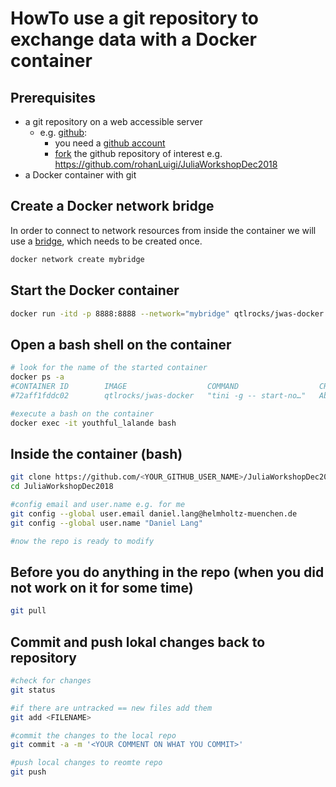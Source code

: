 # HowTo use a git repository to exchange data with a Docker container
## Prerequisites
* a git repository on a web accessible server
    * e.g. [github](https://github.com/): 
        * you need a [github account](https://github.com/join)
        * [fork](https://help.github.com/articles/fork-a-repo/) the github repository of interest e.g. https://github.com/rohanLuigi/JuliaWorkshopDec2018 
* a Docker container with git
## Create a Docker network bridge
In order to connect to network resources from inside the container we will use a [bridge](https://docs.docker.com/network/bridge/#manage-a-user-defined-bridge), which needs to be created once. 
```bash
docker network create mybridge
```
## Start the Docker container
```bash
docker run -itd -p 8888:8888 --network="mybridge" qtlrocks/jwas-docker
```

## Open a bash shell on the container
```bash
# look for the name of the started container
docker ps -a
#CONTAINER ID        IMAGE                  COMMAND                  CREATED              STATUS              PORTS                    NAMES
#72aff1fddc02        qtlrocks/jwas-docker   "tini -g -- start-no…"   About a minute ago   Up About a minute   0.0.0.0:8888->8888/tcp   youthful_lalande

#execute a bash on the container
docker exec -it youthful_lalande bash
```
## Inside the container (bash)
```bash
git clone https://github.com/<YOUR_GITHUB_USER_NAME>/JuliaWorkshopDec2018.git
cd JuliaWorkshopDec2018

#config email and user.name e.g. for me
git config --global user.email daniel.lang@helmholtz-muenchen.de
git config --global user.name "Daniel Lang"

#now the repo is ready to modify
```
## Before you do anything in the repo (when you did not work on it for some time)
```bash
git pull
```

## Commit and push lokal changes back to repository
```bash
#check for changes
git status

#if there are untracked == new files add them
git add <FILENAME>

#commit the changes to the local repo
git commit -a -m '<YOUR COMMENT ON WHAT YOU COMMIT>'

#push local changes to reomte repo
git push
```
